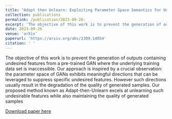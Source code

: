 ```yaml
---
title: "Adapt then Unlearn: Exploiting Parameter Space Semantics for Unlearning in Generative Adversarial Networks"
collection: publications
permalink: /publication/2023-09-26- 
excerpt: 'The objective of this work is to prevent the generation of outputs containing undesired features from a pre-trained GAN where the underlying training data set is inaccessible. Our approach is inspired by a crucial observation: the parameter space of GANs exhibits meaningful directions that can be leveraged to suppress specific undesired features. However such directions usually result in the degradation of the quality of generated samples. Our proposed method known as Adapt-then-Unlearn excels at unlearning such undesirable features while also maintaining the quality of generated samples'
date: 2023-09-26
venue: 'arXiv'
paperurl: 'https://arxiv.org/abs/2309.14054'
citation: ' '
---
```

The objective of this work is to prevent the generation of outputs containing undesired features from a pre-trained GAN where the underlying training data set is inaccessible. Our approach is inspired by a crucial observation: the parameter space of GANs exhibits meaningful directions that can be leveraged to suppress specific undesired features. However such directions usually result in the degradation of the quality of generated samples. Our proposed method known as Adapt-then-Unlearn excels at unlearning such undesirable features while also maintaining the quality of generated samples

[Download paper here](https://arxiv.org/abs/2309.14054)